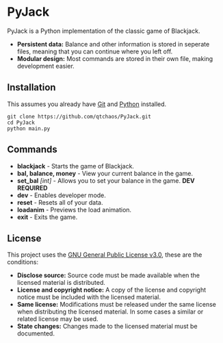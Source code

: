 # PyJack

PyJack is a Python implementation of the classic game of Blackjack.

- **Persistent data:** Balance and other information is stored in seperate files, meaning that you can continue where you left off.
- **Modular design:** Most commands are stored in their own file, making development easier.

## Installation

This assumes you already have [Git](https://git-scm.com/downloads) and [Python](https://www.python.org/) installed.

```
git clone https://github.com/qtchaos/PyJack.git
cd PyJack
python main.py
```

## Commands

- **blackjack** - Starts the game of Blackjack.
- **bal, balance, money** - View your current balance in the game.
- **set_bal** _[int]_ - Allows you to set your balance in the game. **DEV REQUIRED**
- **dev** - Enables developer mode.
- **reset** - Resets all of your data.
- **loadanim** - Previews the load animation.
- **exit** - Exits the game.

## License

This project uses the [GNU General Public License v3.0](https://choosealicense.com/licenses/gpl-3.0/), these are the conditions:

- **Disclose source:** Source code must be made available when the licensed material is distributed.
- **License and copyright notice:** A copy of the license and copyright notice must be included with the licensed material.
- **Same license:** Modifications must be released under the same license when distributing the licensed material. In some cases a similar or related license may be used.
- **State changes:** Changes made to the licensed material must be documented.
